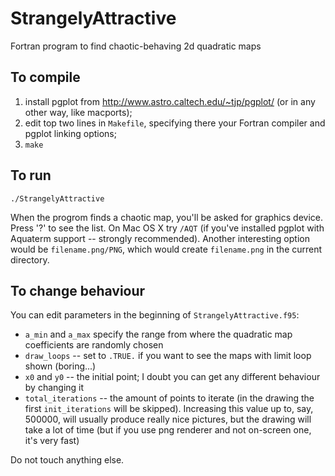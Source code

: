 StrangelyAttractive
===================

Fortran program to find chaotic-behaving 2d quadratic maps

To compile
----------

1. install pgplot from http://www.astro.caltech.edu/~tjp/pgplot/ (or in any
   other way, like macports);
2. edit top two lines in `Makefile`, specifying there your Fortran compiler and
   pgplot linking options;
3. `make`

To run
------

`./StrangelyAttractive`

When the progrom finds a chaotic map, you'll be asked for graphics device.
Press '?' to see the list. On Mac OS X try `/AQT` (if you've installed pgplot
with Aquaterm support -- strongly recommended). Another interesting option
would be `filename.png/PNG`, which would create `filename.png` in the current
directory.

To change behaviour
-------------------

You can edit parameters in the beginning of `StrangelyAttractive.f95`:

- `a_min` and `a_max` specify the range from where the quadratic map
  coefficients are randomly chosen
- `draw_loops` -- set to `.TRUE.` if you want to see the maps with limit loop
  shown (boring...)
- `x0` and `y0` -- the initial point; I doubt you can get any different
  behaviour by changing it
- `total_iterations` -- the amount of points to iterate (in the drawing the
  first `init_iterations` will be skipped). Increasing this value up to, say,
  500000, will usually produce really nice pictures, but the drawing will take
  a lot of time (but if you use png renderer and not on-screen one, it's
  very fast)

Do not touch anything else.

